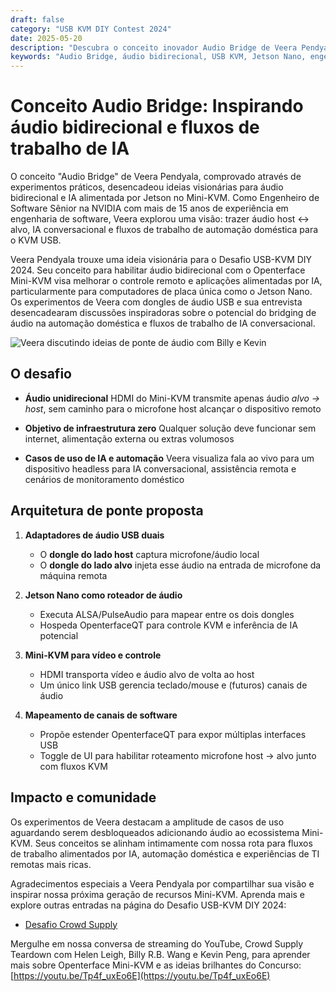 ```yaml
---
draft: false
category: "USB KVM DIY Contest 2024"
date: 2025-05-20
description: "Descubra o conceito inovador Audio Bridge de Veera Pendyala para Openterface Mini-KVM, que permite comunicação de áudio bidirecional e fluxos de trabalho de IA. A visão deste engenheiro da NVIDIA combina dongles de áudio USB, Jetson Nano e tecnologia KVM para criar uma solução de infraestrutura zero para IA conversacional e automação doméstica."
keywords: "Audio Bridge, áudio bidirecional, USB KVM, Jetson Nano, engenheiro NVIDIA, IA conversacional, automação doméstica, dongle de áudio USB, ALSA, PulseAudio, dispositivo headless, controle remoto, fluxos de trabalho de IA, adaptador de áudio USB, roteamento de áudio, Mini-KVM, Desafio USB-KVM DIY, infraestrutura zero, streaming de áudio, controle de dispositivo, interface USB, áudio HDMI, assistência remota, monitoramento doméstico, inferência de IA, engenharia de software, integração de hardware, captura de áudio, roteamento de microfone, IA alimentada por Jetson, modo gadget USB"
---
```


# Conceito Audio Bridge: Inspirando áudio bidirecional e fluxos de trabalho de IA

O conceito "Audio Bridge" de Veera Pendyala, comprovado através de experimentos práticos, desencadeou ideias visionárias para áudio bidirecional e IA alimentada por Jetson no Mini-KVM. Como Engenheiro de Software Sênior na NVIDIA com mais de 15 anos de experiência em engenharia de software, Veera explorou uma visão: trazer áudio host ↔ alvo, IA conversacional e fluxos de trabalho de automação doméstica para o KVM USB.

Veera Pendyala trouxe uma ideia visionária para o Desafio USB-KVM DIY 2024. Seu conceito para habilitar áudio bidirecional com o Openterface Mini-KVM visa melhorar o controle remoto e aplicações alimentadas por IA, particularmente para computadores de placa única como o Jetson Nano. Os experimentos de Veera com dongles de áudio USB e sua entrevista desencadearam discussões inspiradoras sobre o potencial do bridging de áudio na automação doméstica e fluxos de trabalho de IA conversacional.

![Veera discutindo ideias de ponte de áudio com Billy e Kevin](https://assets.openterface.com/images/blog/Veera-audio-bridge-chat-with-veera.webp)

## O desafio

-   **Áudio unidirecional**
    HDMI do Mini-KVM transmite apenas áudio _alvo → host_, sem caminho para o microfone host alcançar o dispositivo remoto

-   **Objetivo de infraestrutura zero**
    Qualquer solução deve funcionar sem internet, alimentação externa ou extras volumosos

-   **Casos de uso de IA e automação**
    Veera visualiza fala ao vivo para um dispositivo headless para IA conversacional, assistência remota e cenários de monitoramento doméstico

## Arquitetura de ponte proposta

1. **Adaptadores de áudio USB duais**

    - O **dongle do lado host** captura microfone/áudio local
    - O **dongle do lado alvo** injeta esse áudio na entrada de microfone da máquina remota

2. **Jetson Nano como roteador de áudio**

    - Executa ALSA/PulseAudio para mapear entre os dois dongles
    - Hospeda OpenterfaceQT para controle KVM e inferência de IA potencial

3. **Mini-KVM para vídeo e controle**
    - HDMI transporta vídeo e áudio alvo de volta ao host
    - Um único link USB gerencia teclado/mouse e (futuros) canais de áudio
4. **Mapeamento de canais de software**
    - Propõe estender OpenterfaceQT para expor múltiplas interfaces USB
    - Toggle de UI para habilitar roteamento microfone host → alvo junto com fluxos KVM

## Impacto e comunidade

Os experimentos de Veera destacam a amplitude de casos de uso aguardando serem desbloqueados adicionando áudio ao ecossistema Mini-KVM. Seus conceitos se alinham intimamente com nossa rota para fluxos de trabalho alimentados por IA, automação doméstica e experiências de TI remotas mais ricas.

Agradecimentos especiais a Veera Pendyala por compartilhar sua visão e inspirar nossa próxima geração de recursos Mini-KVM. Aprenda mais e explore outras entradas na página do Desafio USB-KVM DIY 2024:

-   [Desafio Crowd Supply](https://www.crowdsupply.com/techxartisan/usb-kvm-diy-challenge-2024)

Mergulhe em nossa conversa de streaming do YouTube, Crowd Supply Teardown com Helen Leigh, Billy R.B. Wang e Kevin Peng, para aprender mais sobre Openterface Mini-KVM e as ideias brilhantes do Concurso:
[https://youtu.be/Tp4f_uxEo6E](https://youtu.be/Tp4f_uxEo6E)

